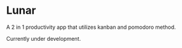 
# Lunar
A 2 in 1 productivity app that utilizes kanban and pomodoro method.

Currently under development.